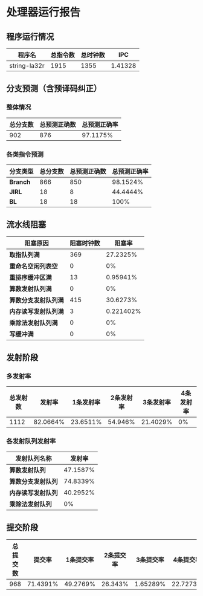 # 处理器运行报告
## 程序运行情况
|程序名|总指令数|总时钟数|IPC|
|---|---|---|---|
|string-la32r|1915|1355|1.41328|

## 分支预测（含预译码纠正）
### 整体情况
|总分支数|总预测正确数|总预测正确率|
|---|---|---|
|902|876|97.1175%|

### 各类指令预测
|分支类型|总分支数|总预测正确数|总预测正确率|
|---|---|---|---|
|**Branch**| 866 | 850 | 98.1524%|
|**JIRL**| 18 | 8 | 44.4444%|
|**BL**| 18 | 18 | 100%|

## 流水线阻塞
|阻塞原因|阻塞时钟数|阻塞率|
|---|---|---|
|**取指队列满**| 369 | 27.2325%|
|**重命名空闲列表空**|0 | 0%|
|**重排序缓冲区满**|13 | 0.95941%|
|**算数发射队列满**|0 | 0%|
|**算数分支发射队列满**|415 | 30.6273%|
|**内存读写发射队列满**|3 | 0.221402%|
|**乘除法发射队列满**|0 | 0%|
|**写缓冲满**|0 | 0%|

## 发射阶段
### 多发射率
|总发射数|发射率|1条发射率|2条发射率|3条发射率|4条发射率|
|---|---|---|---|---|---|
|1112|82.0664%|23.6511%|54.946%|21.4029%|0%|

### 各发射队列发射率
|发射队列名称|发射率|
|---|---|
|**算数发射队列**|47.1587%|
|**算数分支发射队列**|74.8339%|
|**内存读写发射队列**|40.2952%|
|**乘除法发射队列**|0%|

## 提交阶段
|总提交数|提交率|1条提交率|2条提交率|3条提交率|4条提交率|
|---|---|---|---|---|---|
|968|71.4391%|49.2769%|26.343%|1.65289%|22.7273%|
